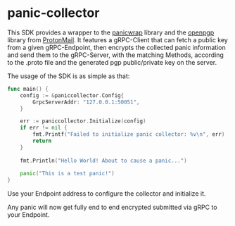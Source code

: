 # panic-collector

This SDK provides a wrapper to the [panicwrap]("https://github.com/ProtonMail/panicwrap") library and the [openpgp](https://"github.com/ProtonMail/go-crypto/openpgp") library from [ProtonMail](https://github.com/ProtonMail).
It features a gRPC-Client that can fetch a public key from a given gRPC-Endpoint, 
then encrypts the collected panic information and send them to the gRPC-Server,
with the matching Methods, 
according to the .proto file and the generated pgp public/private key on the server.

The usage of the SDK is as simple as that:

```go
func main() {
    config := &paniccollector.Config{
        GrpcServerAddr: "127.0.0.1:50051",
    }

    err := paniccollector.Initialize(config)
    if err != nil {
        fmt.Printf("Failed to initialize panic collector: %v\n", err)
        return
    }
    
    fmt.Println("Hello World! About to cause a panic...")
    
    panic("This is a test panic!")
}
```

Use your Endpoint address to configure the collector and initialize it.

Any panic will now get fully end to end encrypted submitted via gRPC to your Endpoint.
